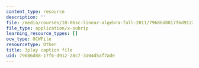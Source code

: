 ```yaml
---
content_type: resource
description: ''
file: /media/courses/18-06sc-linear-algebra-fall-2011/79686d8817f6d91228c73a04d5af7ade_AmQcoopBUTk.srt
file_type: application/x-subrip
learning_resource_types: []
ocw_type: OCWFile
resourcetype: Other
title: 3play caption file
uid: 79686d88-17f6-d912-28c7-3a04d5af7ade
---
```

